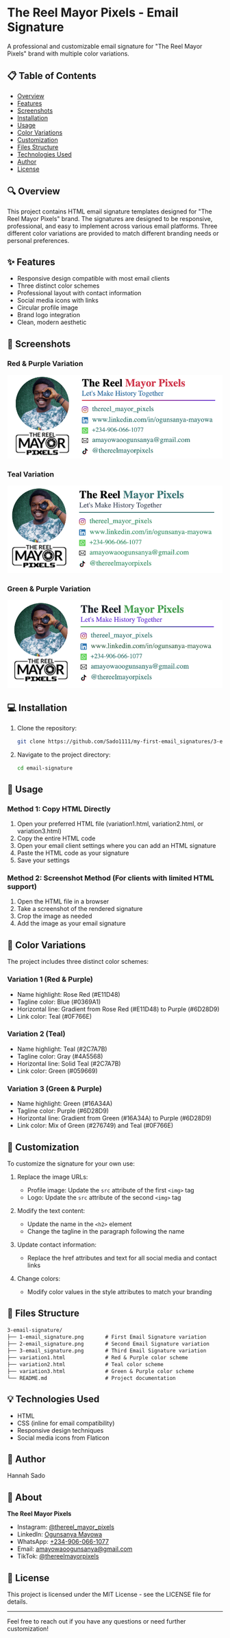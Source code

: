 # The Reel Mayor Pixels - Email Signature

A professional and customizable email signature for "The Reel Mayor Pixels" brand with multiple color variations.

## 📋 Table of Contents

- [Overview](#overview)
- [Features](#features)
- [Screenshots](#screenshots)
- [Installation](#installation)
- [Usage](#usage)
- [Color Variations](#color-variations)
- [Customization](#customization)
- [Files Structure](#files-structure)
- [Technologies Used](#technologies-used)
- [Author](#author)
- [License](#license)

## 🔍 Overview

This project contains HTML email signature templates designed for "The Reel Mayor Pixels" brand. The signatures are designed to be responsive, professional, and easy to implement across various email platforms. Three different color variations are provided to match different branding needs or personal preferences.

## ✨ Features

- Responsive design compatible with most email clients
- Three distinct color schemes
- Professional layout with contact information
- Social media icons with links
- Circular profile image
- Brand logo integration
- Clean, modern aesthetic

## 📸 Screenshots

### Red & Purple Variation
![Red & Purple Variation](1-email_signature.png)

### Teal Variation
![Teal Variation](2-email_signature.png)

### Green & Purple Variation
![Green & Purple Variation](3-email_signature.png)

## 💻 Installation

1. Clone the repository:
   ```bash
   git clone https://github.com/Sado1111/my-first-email_signatures/3-email-signature.git
   ```
2. Navigate to the project directory:
   ```bash
   cd email-signature
   ```

## 🚀 Usage

### Method 1: Copy HTML Directly

1. Open your preferred HTML file (variation1.html, variation2.html, or variation3.html)
2. Copy the entire HTML code
3. Open your email client settings where you can add an HTML signature
4. Paste the HTML code as your signature
5. Save your settings

### Method 2: Screenshot Method (For clients with limited HTML support)

1. Open the HTML file in a browser
2. Take a screenshot of the rendered signature
3. Crop the image as needed
4. Add the image as your email signature

## 🎨 Color Variations

The project includes three distinct color schemes:

### Variation 1 (Red & Purple)
- Name highlight: Rose Red (#E11D48)
- Tagline color: Blue (#0369A1)
- Horizontal line: Gradient from Rose Red (#E11D48) to Purple (#6D28D9)
- Link color: Teal (#0F766E)

### Variation 2 (Teal)
- Name highlight: Teal (#2C7A7B)
- Tagline color: Gray (#4A5568)
- Horizontal line: Solid Teal (#2C7A7B)
- Link color: Green (#059669)

### Variation 3 (Green & Purple)
- Name highlight: Green (#16A34A)
- Tagline color: Purple (#6D28D9)
- Horizontal line: Gradient from Green (#16A34A) to Purple (#6D28D9)
- Link color: Mix of Green (#276749) and Teal (#0F766E)

## 🔧 Customization

To customize the signature for your own use:

1. Replace the image URLs:
   - Profile image: Update the `src` attribute of the first `<img>` tag
   - Logo: Update the `src` attribute of the second `<img>` tag

2. Modify the text content:
   - Update the name in the `<h2>` element
   - Change the tagline in the paragraph following the name

3. Update contact information:
   - Replace the href attributes and text for all social media and contact links

4. Change colors:
   - Modify color values in the style attributes to match your branding

## 📁 Files Structure

```
3-email-signature/
├── 1-email_signature.png       # First Email Signature variation
├── 2-email_signature.png       # Second Email Signature variation
├── 3-email_signature.png       # Third Email Signature variation
├── variation1.html             # Red & Purple color scheme
├── variation2.html             # Teal color scheme
├── variation3.html             # Green & Purple color scheme
└── README.md                   # Project documentation
```

## 💡 Technologies Used

- HTML
- CSS (inline for email compatibility)
- Responsive design techniques
- Social media icons from Flaticon

## 👤 Author

Hannah Sado 

## 👤 About

**The Reel Mayor Pixels**

- Instagram: [@thereel_mayor_pixels](https://www.instagram.com/thereel_mayor_pixels)
- LinkedIn: [Ogunsanya Mayowa](https://www.linkedin.com/in/ogunsanya-mayowa)
- WhatsApp: [+234-906-066-1077](https://wa.link/1f3n3a)
- Email: [amayowaoogunsanya@gmail.com](mailto:amayowaoogunsanya@gmail.com)
- TikTok: [@thereelmayorpixels](https://www.tiktok.com/@thereelmayorpixels)

## 📄 License

This project is licensed under the MIT License - see the LICENSE file for details.

---

Feel free to reach out if you have any questions or need further customization!